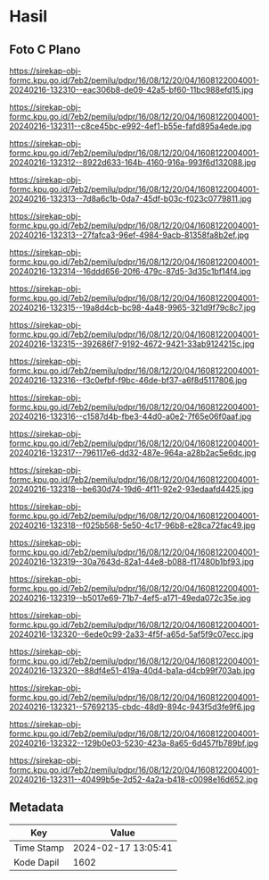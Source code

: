 # Hasil

## Foto C Plano

https://sirekap-obj-formc.kpu.go.id/7eb2/pemilu/pdpr/16/08/12/20/04/1608122004001-20240216-132310--eac306b8-de09-42a5-bf60-11bc988efd15.jpg

https://sirekap-obj-formc.kpu.go.id/7eb2/pemilu/pdpr/16/08/12/20/04/1608122004001-20240216-132311--c8ce45bc-e992-4ef1-b55e-fafd895a4ede.jpg

https://sirekap-obj-formc.kpu.go.id/7eb2/pemilu/pdpr/16/08/12/20/04/1608122004001-20240216-132312--8922d633-164b-4160-916a-993f6d132088.jpg

https://sirekap-obj-formc.kpu.go.id/7eb2/pemilu/pdpr/16/08/12/20/04/1608122004001-20240216-132313--7d8a6c1b-0da7-45df-b03c-f023c0779811.jpg

https://sirekap-obj-formc.kpu.go.id/7eb2/pemilu/pdpr/16/08/12/20/04/1608122004001-20240216-132313--27fafca3-96ef-4984-9acb-81358fa8b2ef.jpg

https://sirekap-obj-formc.kpu.go.id/7eb2/pemilu/pdpr/16/08/12/20/04/1608122004001-20240216-132314--16ddd656-20f6-479c-87d5-3d35c1bf14f4.jpg

https://sirekap-obj-formc.kpu.go.id/7eb2/pemilu/pdpr/16/08/12/20/04/1608122004001-20240216-132315--19a8d4cb-bc98-4a48-9965-321d9f79c8c7.jpg

https://sirekap-obj-formc.kpu.go.id/7eb2/pemilu/pdpr/16/08/12/20/04/1608122004001-20240216-132315--392686f7-9192-4672-9421-33ab9124215c.jpg

https://sirekap-obj-formc.kpu.go.id/7eb2/pemilu/pdpr/16/08/12/20/04/1608122004001-20240216-132316--f3c0efbf-f9bc-46de-bf37-a6f8d5117806.jpg

https://sirekap-obj-formc.kpu.go.id/7eb2/pemilu/pdpr/16/08/12/20/04/1608122004001-20240216-132316--c1587d4b-fbe3-44d0-a0e2-7f65e06f0aaf.jpg

https://sirekap-obj-formc.kpu.go.id/7eb2/pemilu/pdpr/16/08/12/20/04/1608122004001-20240216-132317--796117e6-dd32-487e-964a-a28b2ac5e6dc.jpg

https://sirekap-obj-formc.kpu.go.id/7eb2/pemilu/pdpr/16/08/12/20/04/1608122004001-20240216-132318--be630d74-19d6-4f11-92e2-93edaafd4425.jpg

https://sirekap-obj-formc.kpu.go.id/7eb2/pemilu/pdpr/16/08/12/20/04/1608122004001-20240216-132318--f025b568-5e50-4c17-96b8-e28ca72fac49.jpg

https://sirekap-obj-formc.kpu.go.id/7eb2/pemilu/pdpr/16/08/12/20/04/1608122004001-20240216-132319--30a7643d-82a1-44e8-b088-f17480b1bf93.jpg

https://sirekap-obj-formc.kpu.go.id/7eb2/pemilu/pdpr/16/08/12/20/04/1608122004001-20240216-132319--b5017e69-71b7-4ef5-a171-49eda072c35e.jpg

https://sirekap-obj-formc.kpu.go.id/7eb2/pemilu/pdpr/16/08/12/20/04/1608122004001-20240216-132320--6ede0c99-2a33-4f5f-a65d-5af5f9c07ecc.jpg

https://sirekap-obj-formc.kpu.go.id/7eb2/pemilu/pdpr/16/08/12/20/04/1608122004001-20240216-132320--88df4e51-419a-40d4-ba1a-d4cb99f703ab.jpg

https://sirekap-obj-formc.kpu.go.id/7eb2/pemilu/pdpr/16/08/12/20/04/1608122004001-20240216-132321--57692135-cbdc-48d9-894c-943f5d3fe9f6.jpg

https://sirekap-obj-formc.kpu.go.id/7eb2/pemilu/pdpr/16/08/12/20/04/1608122004001-20240216-132322--129b0e03-5230-423a-8a65-6d457fb789bf.jpg

https://sirekap-obj-formc.kpu.go.id/7eb2/pemilu/pdpr/16/08/12/20/04/1608122004001-20240216-132311--40499b5e-2d52-4a2a-b418-c0098e16d652.jpg


## Metadata

| Key        | Value               |
| ---------- | ------------------- |
| Time Stamp | 2024-02-17 13:05:41 |
| Kode Dapil | 1602                |



